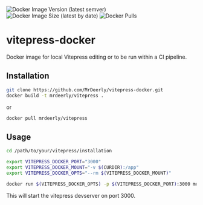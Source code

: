 ![Docker Image Version (latest semver)](https://img.shields.io/docker/v/mrdeerly/vitepress?logo=docker&logoColor=white&style=flat-square)
![Docker Image Size (latest by date)](https://img.shields.io/docker/image-size/mrdeerly/vitepress?logo=docker&logoColor=white&style=flat-square)
![Docker Pulls](https://img.shields.io/docker/pulls/mrdeerly/vitepress?logo=docker&logoColor=white&style=flat-square)
# vitepress-docker
Docker image for local Vitepress editing or to be run within a CI pipeline.


## Installation
``` bash
git clone https://github.com/MrDeerly/vitepress-docker.git
docker build -t mrdeerly/vitepress .
```
or
``` bash
docker pull mrdeerly/vitepress
```

## Usage
``` bash
cd /path/to/your/vitepress/installation

export VITEPRESS_DOCKER_PORT="3000"
export VITEPRESS_DOCKER_MOUNT="-v $(CURDIR):/app"
export VITEPRESS_DOCKER_OPTS="--rm $(VITEPRESS_DOCKER_MOUNT)"

docker run $(VITEPRESS_DOCKER_OPTS) -p $(VITEPRESS_DOCKER_PORT):3000 mrdeerly/vitepress
```

This will start the vitepress devserver on port 3000.

